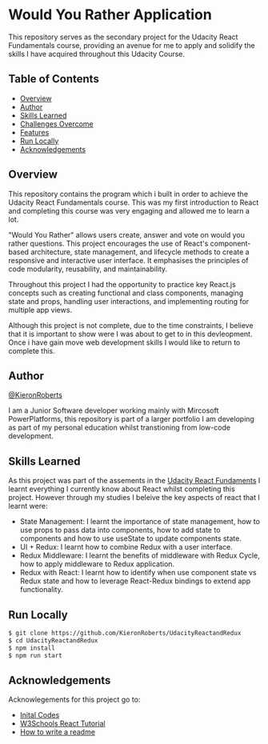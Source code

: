 # Would You Rather Application 

This repository serves as the secondary project for the Udacity React Fundamentals course, providing an avenue for me to apply and solidify the skills I have acquired throughout this Udacity Course.

## Table of Contents

- [Overview](#overview)
- [Author](#author)
- [Skills Learned](#skills-learned)
- [Challenges Overcome](#challenges-overcome)
- [Features](#features)
- [Run Locally](#run-locally)
- [Acknowledgements](#acknowledgements)

## Overview

This repository contains the program which i built in order to achieve the Udacity React Fundamentals course. This was my first introduction to React and completing this course was very engaging and allowed me to learn a lot. 

"Would You Rather" allows users create, answer and vote on would you rather questions. This project encourages the use of React's component-based architecture, state management, and lifecycle methods to create a responsive and interactive user interface. It emphasises the principles of code modularity, reusability, and maintainability.

Throughout this project I had the opportunity to practice key React.js concepts such as creating functional and class components, managing state and props, handling user interactions, and implementing routing for multiple app views.

Although this project is not complete, due to the time constraints, I believe that it is important to show were I was about to get to in this devleopment. Once i have gain move web development skills I would like to return to complete this. 

## Author

[@KieronRoberts](https://github.com/KieronRoberts)

I am a Junior Software developer working mainly with Mircosoft PowerPlatforms, this repository is part of a larger portfolio I am developing as part of my personal education whilst transtioning from low-code development.

## Skills Learned

As this project was part of the assements in the [Udacity React Fundaments](https://www.udacity.com/course/react-nanodegree--nd019) I learnt everything I currently know about React whilst completing this project. However through my studies I beleive the key aspects of react that I learnt were: 

- State Management: I learnt the importance of state management, how to use props to pass data into components, how to add state to components and how to use useState to update components state.
- UI + Redux: I learnt how to combine Redux with a user interface.
- Redux Middleware: I learnt the benefits of middleware with Redux Cycle, how to apply middleware to Redux application.
- Redux with React: I learnt how to identify when use component state vs Redux state and how to leverage React-Redux bindings to extend app functionality.  


## Run Locally

```bash
$ git clone https://github.com/KieronRoberts/UdacityReactandRedux
$ cd UdacityReactandRedux
$ npm install
$ npm run start
```

## Acknowledgements

Acknowlegements for this project go to:
 - [Inital Codes](https://github.com/udacity/nd0191-c1-myreads/)
 - [W3Schools React Tutorial](https://www.w3schools.com/react/default.asp)
 - [How to write a readme](https://readme.so/editor)

